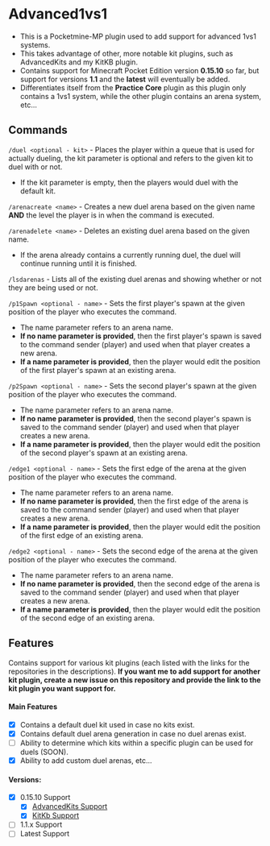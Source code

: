 # Advanced1vs1

- This is a Pocketmine-MP plugin used to add support for advanced 1vs1 systems. 
- This takes advantage of other, more notable kit plugins, such as AdvancedKits and my KitKB plugin.
- Contains support for Minecraft Pocket Edition version **0.15.10** so far, but support for versions **1.1** and the **latest** will eventually be added.
- Differentiates itself from the **Practice Core** plugin as this plugin only contains a 1vs1 system, while the other plugin contains an arena system, etc...

## Commands

`/duel <optional - kit>` - Places the player within a queue that is used for actually dueling, the kit parameter is optional and refers to the given kit to duel with or not.
- If the kit parameter is empty, then the players would duel with the default kit.

`/arenacreate <name>` - Creates a new duel arena based on the given name **AND** the level the player is in when the command is executed.

`/arenadelete <name>` - Deletes an existing duel arena based on the given name.
- If the arena already contains a currently running duel, the duel will continue running until it is finished.

`/lsdarenas` - Lists all of the existing duel arenas and showing whether or not they are being used or not.

`/p1Spawn <optional - name>`  - Sets the first player's spawn at the given position of the player who executes the command. 
- The name parameter refers to an arena name. 
- **If no name parameter is provided**, then the first player's spawn is saved to the command sender (player) and used when that player creates a new arena.
- **If a name parameter is provided**, then the player would edit the position of the first player's spawn at an existing arena.

`/p2Spawn <optional - name>` - Sets the second player's spawn at the given position of the player who executes the command. 
- The name parameter refers to an arena name. 
- **If no name parameter is provided**, then the second player's spawn is saved to the command sender (player) and used when that player creates a new arena.
- **If a name parameter is provided**, then the player would edit the position of the second player's spawn at an existing arena.

`/edge1 <optional - name>` - Sets the first edge of the arena at the given position of the player who executes the command.
- The name parameter refers to an arena name. 
- **If no name parameter is provided**, then the first edge of the arena is saved to the command sender (player) and used when that player creates a new arena.
- **If a name parameter is provided**, then the player would edit the position of the first edge of an existing arena.

`/edge2 <optional - name>` - Sets the second edge of the arena at the given position of the player who executes the command.
- The name parameter refers to an arena name. 
- **If no name parameter is provided**, then the second edge of the arena is saved to the command sender (player) and used when that player creates a new arena.
- **If a name parameter is provided**, then the player would edit the position of the second edge of an existing arena.

## Features

Contains support for various kit plugins (each listed with the links for the repositories in the descriptions). **If you want me to add support for another kit plugin, create a new issue on this repository and provide the link to the kit plugin you want support for.**

#### Main Features 
- [x] Contains a default duel kit used in case no kits exist. 
- [x] Contains default duel arena generation in case no duel arenas exist.
- [ ] Ability to determine which kits within a specific plugin can be used for duels (SOON).
- [x] Ability to add custom duel arenas, etc...

#### Versions:
- [x] 0.15.10 Support
	- [x] [AdvancedKits Support](http://github.com/luca28pet/AdvancedKits/tree/46df69c8386ea47ad4137901ea41976701625984 "AdvancedKits Support")
	- [x] [KitKb Support](http://github.com/jkorn2324/KitKnockback-0.15 "KitKb Support")
- [ ] 1.1.x Support
- [ ] Latest Support